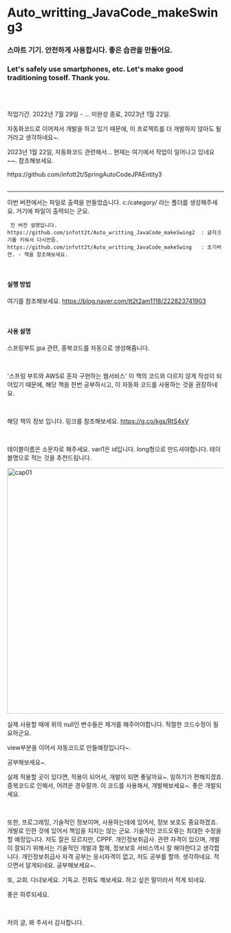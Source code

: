 # Auto_writting_JavaCode_makeSwing3

<h3>스마트 기기. 안전하게 사용합시다. 좋은 습관을 만들어요.</h3>
<h3>Let's safely use smartphones, etc. Let's make good traditioning toself. Thank you.</h3>
<br/><br/>




<p>작업기간. 2022년 7월 29일 - ... 미완성 종료, 2023년 1월 22일.<p>

<p>자동화코드로 이어져서 개발을 하고 있기 때문에, 이 프로젝트를 더 개발하지 않아도 될거라고 생각하네요~.</p>
<p>2023년 1월 22일, 자동화코드 관련해서... 현재는 여기에서 작업이 일어나고 있네요~~. 참조해보세요.</p>
https://github.com/infott2t/SpringAutoCodeJPAEntity3
    <br/><br/>
<hr/>
<p>
 이번 버젼에서는 파일로 출력을 만들었습니다. c:/category/ 라는 폴더를 생성해주세요. 거기에 파일이 출력되는 군요.
</p>
<p>

     전 버전 설명입니다.
    https://github.com/infott2t/Auto_writting_JavaCode_makeSwing2  : 글자크기를 키워서 다시만듬.
    https://github.com/infott2t/Auto_writting_JavaCode_makeSwing   : 초기버젼. - 책을 참조해보세요. 
</p>
<br/>
<h4>실행 방법</h4>
<p> 여기를 참조해보세요. <a href="https://blog.naver.com/tt2t2am1118/222823741903">https://blog.naver.com/tt2t2am1118/222823741903</a></p>
<br/>
<h4> 사용 설명</h4>
<p>스프링부트 jpa 관련, 중복코드를 자동으로 생성해줌니다. </p>
<br/>
 <p> '스프링 부트와 AWS로 혼자 구현하는 웹서비스' 이 책의 코드와 다르지 않게 작성이 되어있기 때문에, 해당 책을 한번 공부하시고, 이 자동화 코드를 사용하는 것을 권장하네요.</p>
<br/>
 <p> 해당 책의 정보 입니다. 링크를 참조해보세요. <a href="https://g.co/kgs/RtS4xV ">https://g.co/kgs/RtS4xV</a>  </p>
<br/>
<p>테이블이름은 소문자로 해주세요. vari1은 id입니다. long형으로 만드셔야합니다. 테이블명으로 적는 것을 추천드림니다. </p>
<img width="571" alt="cap01" src="https://user-images.githubusercontent.com/25080178/157581014-2b018b74-c147-4982-804d-287d9961ace8.PNG">
<p>실제 사용할 때에 위의 null인 변수들은 제거를 해주어야합니다. 적절한 코드수정이 필요하군요.</p>
<p> view부분을 이어서 자동코드로 만들예정입니다~.</p>
<p>공부해보세요~.</p>
<p>실제 적용할 곳이 있다면, 적용이 되어서, 개발이 되면 좋달까요~. 일하기가 편해지겠죠. 중복코드로 인해서, 어려운 경우랄까. 이 코드를 사용해서, 개발해보세요~. 좋은 개발되세요.</p>
<br/>
<p>또한, 프로그래밍, 기술적인 정보이며, 사용하는데에 있어서, 정보 보호도 중요하겠죠. 개발로 인한 것에 있어서 책임을 지지는 않는 군요. 기술적인 코드오류는 최대한 수정을 할 예정입니다.
  저도 잘은 모르지만, CPPF. 개인정보취급사. 관련 자격이 있으며, 개발이 잘되기 위해서는 기술적인 개발과 함께, 정보보호 서비스역시 잘 해야한다고 생각합니다. 개인정보취급사 자격 공부는 응시자격이 없고, 저도 공부를 할까. 생각하네요. 적으면서 알게되네요. 공부해보세요~.</p>
</p>
<p>
또, 교회. 다녀보세요. 기독교. 전화도 해보세요. 하고 싶은 말이라서 적게 되네요.

좋은 하루되세요. 
</p>
<br/>
<p>
저의 글, 봐 주셔서 감사합니다.</p>

